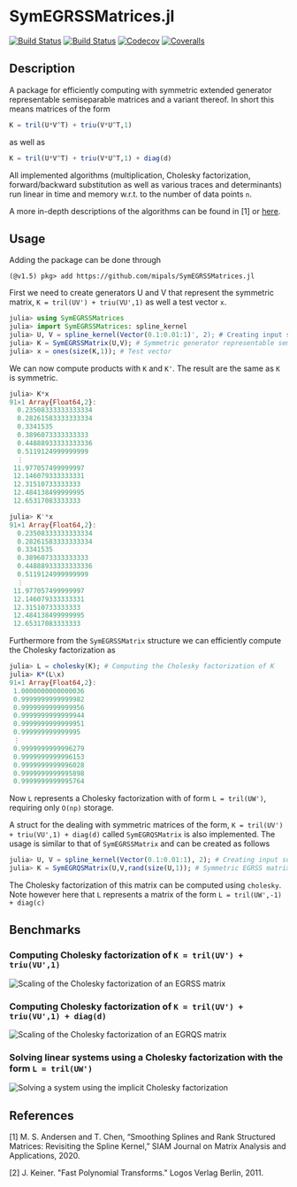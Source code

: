 # SymEGRSSMatrices.jl

[![Build Status](https://travis-ci.com/mipals/SymEGRSSMatrices.jl.svg?branch=master)](https://travis-ci.com/mipals/SymEGRSSMatrices.jl)
[![Build Status](https://ci.appveyor.com/api/projects/status/github/mipals/SymEGRSSMatrices.jl?svg=true)](https://ci.appveyor.com/project/mipals/SymEGRSSMatrices-jl)
[![Codecov](https://codecov.io/gh/mipals/SymEGRSSMatrices.jl/branch/master/graph/badge.svg)](https://codecov.io/gh/mipals/SymEGRSSMatrices.jl)
[![Coveralls](https://coveralls.io/repos/github/mipals/SymEGRSSMatrices.jl/badge.svg?branch=master)](https://coveralls.io/github/mipals/SymEGRSSMatrices.jl?branch=master)

## Description
A package for efficiently computing with symmetric extended generator representable semiseparable matrices and a variant thereof. In short this means matrices of the form
```julia
K = tril(U*V^T) + triu(V*U^T,1)
```

as well as


```julia
K = tril(U*V^T) + triu(V*U^T,1) + diag(d)
```

All implemented algorithms (multiplication, Cholesky factorization, forward/backward substitution as well as various traces and determinants) run linear in time and memory w.r.t. to the number of data points ```n```.

A more in-depth descriptions of the algorithms can be found in [1] or [here](https://github.com/mipals/SmoothingSplines.jl/blob/master/mt_mikkel_paltorp.pdf).

## Usage
Adding the package can be done through
```
(@v1.5) pkg> add https://github.com/mipals/SymEGRSSMatrices.jl
```
First we need to create generators U and V that represent the symmetric matrix, ```K = tril(UV') + triu(VU',1)``` as well a test vector ```x```.
```julia
julia> using SymEGRSSMatrices
julia> import SymEGRSSMatrices: spline_kernel
julia> U, V = spline_kernel(Vector(0.1:0.01:1)', 2); # Creating input such that K is PD
julia> K = SymEGRSSMatrix(U,V); # Symmetric generator representable semiseparable matrix
julia> x = ones(size(K,1)); # Test vector
```
We can now compute products with ```K``` and ```K'```. The result are the same as ```K``` is symmetric.
```julia
julia> K*x
91×1 Array{Float64,2}:
  0.23508333333333334
  0.28261583333333334
  0.3341535          
  0.3896073333333333 
  0.44888933333333336
  0.5119124999999999 
  ⋮                  
 11.977057499999997  
 12.146079333333331  
 12.31510733333333   
 12.484138499999995  
 12.65317083333333 

julia> K'*x
91×1 Array{Float64,2}:
  0.23508333333333334
  0.28261583333333334
  0.3341535          
  0.3896073333333333 
  0.44888933333333336
  0.5119124999999999 
  ⋮                  
 11.977057499999997  
 12.146079333333331  
 12.31510733333333   
 12.484138499999995  
 12.65317083333333  
```

Furthermore from the ```SymEGRSSMatrix``` structure we can efficiently compute the Cholesky factorization as
```julia 
julia> L = cholesky(K); # Computing the Cholesky factorization of K
julia> K*(L\x)
91×1 Array{Float64,2}:
 1.0000000000000036
 0.9999999999999982
 0.9999999999999956
 0.9999999999999944
 0.9999999999999951
 0.999999999999995 
 ⋮                 
 0.9999999999996279
 0.9999999999996153
 0.9999999999996028
 0.9999999999995898
 0.9999999999995764
```
Now ```L``` represents a Cholesky factorization with of form ```L = tril(UW')```, requiring only ```O(np)``` storage. 

A struct for the dealing with symmetric matrices of the form, ```K = tril(UV') + triu(VU',1) + diag(d)``` called ```SymEGRQSMatrix``` is also implemented. The usage is similar to that of ```SymEGRSSMatrix``` and can be created as follows
```julia
julia> U, V = spline_kernel(Vector(0.1:0.01:1), 2); # Creating input such that K is PD
julia> K = SymEGRQSMatrix(U,V,rand(size(U,1)); # Symmetric EGRSS matrix + diagonal
```
The Cholesky factorization of this matrix can be computed using ```cholesky```. Note however here that ```L``` represents a matrix of the form ```L = tril(UW',-1) + diag(c)```

## Benchmarks
### Computing Cholesky factorization of ```K = tril(UV') + triu(VU',1)```
![Scaling of the Cholesky factorization of an EGRSS matrix](https://i.imgur.com/NFqfreO.png)
### Computing Cholesky factorization of ```K = tril(UV') + triu(VU',1) + diag(d)```
![Scaling of the Cholesky factorization of an EGRQS matrix](https://i.imgur.com/IuupJSP.png)
### Solving linear systems using a Cholesky factorization with the form ```L = tril(UW')```
![Solving a system using the implicit Cholesky factorization](https://i.imgur.com/mYBNTSr.png)

## References
[1] M. S. Andersen and T. Chen, “Smoothing Splines and Rank Structured Matrices: Revisiting the Spline Kernel,” SIAM Journal on Matrix Analysis and Applications, 2020.

[2] J. Keiner. "Fast Polynomial Transforms." Logos Verlag Berlin, 2011.
